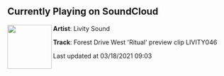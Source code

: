 ## Currently Playing on SoundCloud

[<img align="left" width="100" src="https://i1.sndcdn.com/artworks-KDKQbifDlDApvbbG-zCbEGw-t500x500.jpg">](https://soundcloud.com/livity-sound/forest-drive-west-ritual-1?in=livity-sound/sets/forest-drive-west-dualism-ep-preview-1)

**Artist**: Livity Sound 

**Track**: Forest Drive West 'Ritual' preview clip LIVITY046

Last updated at 03/18/2021 09:03
